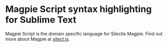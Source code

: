 # Magpie Script syntax highlighting for Sublime Text
Magpie Script is the domain specific language for Silectis Magpie. Find out more about Magpie at [silect.is](http://silect.is "Silectis").